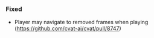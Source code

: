 ### Fixed

- Player may navigate to removed frames when playing
  (<https://github.com/cvat-ai/cvat/pull/8747>)

